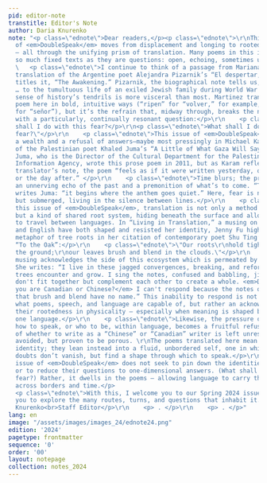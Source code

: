 ```yaml
---
pid: editor-note
transtitle: Editor's Note
author: Daria Knurenko
note: "<p class=\"ednote\">Dear readers,</p><p class=\"ednote\">\r\nThis year’s issue
  of <em>DoubleSpeak</em> moves from displacement and longing to rootedness and renewal
  — all through the unifying prism of translation. Many poems in this issue are not
  so much fixed texts as they are questions: open, echoing, sometimes unanswerable.</p>\r\n
  \   <p class=\"ednote\">I continue to think of a passage from Mariana Martinez’s
  translation of the Argentine poet Alejandra Pizarnik’s “El despertar,” or as Martinez
  titles it, “The Awakening.” Pizarnik, the biographical note tells us, “was born
  … to the tumultuous life of an exiled Jewish family during World War II,” and her
  sense of history’s tendrils is more visceral than most. Martinez translates Pizarnik’s
  poem here in bold, intuitive ways (“ripen” for “volver,” for example, and “lord”
  for “señor”), but it’s the refrain that, midway through, breaks the narrative open
  with a particularly, continually resonant question:</p>\r\n    <p class=\"ednote\">\"What
  shall I do with this fear?</p>\r\n<p class=\"ednote\">What shall I do with this
  fear?\"</p>\r\n    <p class=\"ednote\">This issue of <em>DoubleSpeak</em> offers
  a wealth and a refusal of answers—maybe most pressingly in Michael Karam’s translation
  of the Palestinian poet Khaled Juma’s “A Little of What Gaza Will Say in a Little.”
  Juma, who is the Director of the Cultural Department for the Palestine News and
  Information Agency, wrote this prose poem in 2011, but as Karam reflects in his
  translator’s note, the poem “feels as if it were written yesterday, or tomorrow,
  or the day after.” </p>\r\n    <p class=\"ednote\">Time blurs; the present becomes
  an unnerving echo of the past and a premonition of what’s to come. “This is my blood,”
  writes Juma: “it begins where the anthem goes quiet.” Here, fear is not declared
  but submerged, living in the silence between lines.</p>\r\n    <p class=\"ednote\">Throughout
  this issue of <em>DoubleSpeak</em>, translation is not only a method of transmission
  but a kind of shared root system, hiding beneath the surface and allowing meaning
  to travel between languages. In “Living in Translation,” a musing on the way Chinese
  and English have both shaped and resisted her identity, Jenny Fu highlights this
  metaphor of tree roots in her citation of contemporary poet Shu Ting’s iconic poem
  “To the Oak”:</p>\r\n    <p class=\"ednote\">\"Our roots\r\nhold tightly beneath
  the ground;\r\nour leaves brush and blend in the clouds.\"</p>\r\n    <p class=\"ednote\">Fu’s
  musing acknowledges the side of this ecosystem which is permeated by uncertainty.
  She writes: “I live in these jagged convergences, breaking, and reforming as the
  trees encounter and grow. I sing the notes, confused and babbling, jigsaws that
  don't fit together but complement each other to create a whole. <em>Do you think
  you are Canadian or Chinese?</em> I can't respond because the notes of the leaves
  that brush and blend have no name.” This inability to respond is not a failure of
  what poems, speech, and language are capable of, but rather an acknowledgement of
  their rootedness in physicality — especially when meaning is shaped by more than
  one language.</p>\r\n    <p class=\"ednote\">Likewise, the pressure of choosing
  how to speak, or who to be, within language, becomes a fruitful refusal. Fu’s question
  of whether to write as a “Chinese” or “Canadian” writer is left unresolved: not
  avoided, but proven to be porous. \r\nThe poems translated here mean to resist singular
  identity; they lean instead into a fluid, unbordered self, ​​one in which fear and
  doubts don’t vanish, but find a shape through which to speak.</p>\r\n    <p class=\"ednote\">This
  issue of <em>DoubleSpeak</em> does not seek to pin down the identities of its poems,
  or to reduce their questions to one-dimensional answers. (What shall I do with this
  fear?) Rather, it dwells in the poems — allowing language to carry their weight
  across borders and time.</p>                                                                                               <p
  <p class=\"ednote\">With this, I welcome you to our Spring 2024 issue, and I invite
  you to explore the many routes, turns, and questions that inhabit it.</p>\r\n<p>Sincerely,<br>Daria
  Knurenko<br>Staff Editor</p>\r\n    <p> . </p>\r\n    <p> . </p>"
lang: en
image: "/assets/images/images_24/ednote24.png"
edition: '2024'
pagetype: frontmatter
sequence: '0'
order: '00'
layout: notepage
collection: notes_2024
---
```

